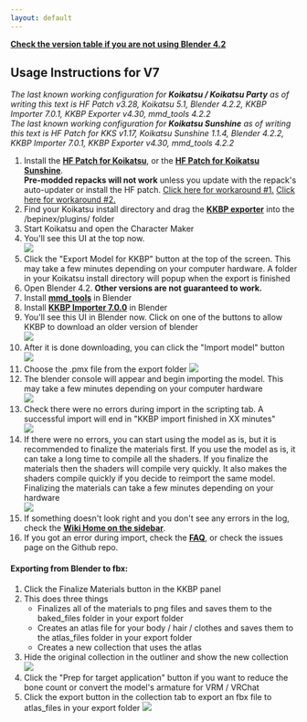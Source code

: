 ```yaml
---
layout: default
---
```


<a style="font-weight:bold" href="faq">Check the version table if you are not using Blender 4.2</a> 

## Usage Instructions for V7

*The last known working configuration for **Koikatsu / Koikatsu Party** as of writing this text is HF Patch v3.28, Koikatsu 5.1, Blender 4.2.2, KKBP Importer 7.0.1, KKBP Exporter v4.30, mmd_tools 4.2.2  
The last known working configuration for **Koikatsu Sunshine** as of writing this text is HF Patch for KKS v1.17, Koikatsu Sunshine 1.1.4, Blender 4.2.2, KKBP Importer 7.0.1, KKBP Exporter v4.30, mmd_tools 4.2.2*  

1. Install the <a style="font-weight:bold" href="https://github.com/ManlyMarco/KK-HF_Patch"> HF Patch for Koikatsu</a>, or the <a style="font-weight:bold" href="https://github.com/ManlyMarco/KKS-HF_Patch"> HF Patch for Koikatsu Sunshine</a>.  
**Pre-modded repacks will not work** unless you update with the repack's auto-updater or install the HF patch. [Click here for workaround #1.](https://github.com/FlailingFog/KK-Blender-Porter-Pack/issues/523)  [Click here for workaround #2.](https://github.com/FlailingFog/KK-Blender-Porter-Pack/issues/560)
1. Find your Koikatsu install directory and drag the <a style="font-weight:bold" href="https://github.com/FlailingFog/KK-Blender-Porter-Pack/releases">KKBP exporter</a> into the /bepinex/plugins/ folder
1. Start Koikatsu and open the Character Maker
1. You'll see this UI at the top now.  
![ ](https://raw.githubusercontent.com/FlailingFog/flailingfog.github.io/master/assets/images/exportpanel.png)
1. Click the "Export Model for KKBP" button at the top of the screen. This may take a few minutes depending on your computer hardware. A folder in your Koikatsu install directory will popup when the export is finished
1. Open Blender 4.2. **Other versions are not guaranteed to work.**
1. Install <a style="font-weight:bold" href="https://extensions.blender.org/add-ons/mmd-tools/">mmd_tools</a> in Blender
1. Install <a style="font-weight:bold" href="https://github.com/FlailingFog/KK-Blender-Porter-Pack/releases">KKBP Importer 7.0.0</a> in Blender
1. You'll see this UI in Blender now. Click on one of the buttons to allow KKBP to download an older version of blender  
![ ](https://raw.githubusercontent.com/FlailingFog/flailingfog.github.io/master/assets/images/importpanel1.png)
1. After it is done downloading, you can click the "Import model" button  
![ ](https://raw.githubusercontent.com/FlailingFog/flailingfog.github.io/master/assets/images/importpanel2.png)
1. Choose the .pmx file from the export folder 
![ ](https://raw.githubusercontent.com/FlailingFog/flailingfog.github.io/master/assets/images/importpanel3.png)
1. The blender console will appear and begin importing the model. This may take a few minutes depending on your computer hardware  
![ ](https://raw.githubusercontent.com/FlailingFog/flailingfog.github.io/master/assets/images/importpanel4.png)
1. Check there were no errors during import in the scripting tab. A successful import will end in "KKBP import finished in XX minutes"  
![ ](https://raw.githubusercontent.com/FlailingFog/flailingfog.github.io/master/assets/images/importpanel5.png)
1. If there were no errors, you can start using the model as is, but it is recommended to finalize the materials first. If you use the model as is, it can take a long time to compile all the shaders. If you finalize the materials then the shaders will compile very quickly. It also makes the shaders compile quickly if you decide to reimport the same model. Finalizing the materials can take a few minutes depending on your hardware  
![ ](https://raw.githubusercontent.com/FlailingFog/flailingfog.github.io/master/assets/images/importpanel6.png)
1. If something doesn't look right and you don't see any errors in the log, check the <a style="font-weight:bold" href="wiki">Wiki Home on the sidebar</a>.
1. If you got an error during import, check the <a style="font-weight:bold" href="faq">FAQ</a>, or check the issues page on the Github repo.

#### Exporting from Blender to fbx:

1. Click the Finalize Materials button in the KKBP panel  
1. This does three things
    * Finalizes all of the materials to png files and saves them to the baked_files folder in your export folder
    * Creates an atlas file for your body / hair / clothes and saves them to the atlas_files folder in your export folder
    * Creates a new collection that uses the atlas
1. Hide the original collection in the outliner and show the new collection
![ ](https://raw.githubusercontent.com/FlailingFog/flailingfog.github.io/master/assets/images/importpanel7.png)
1. Click the "Prep for target application" button if you want to reduce the bone count or convert the model's armature for VRM / VRChat
1. Click the export button in the collection tab to export an fbx file to atlas_files in your export folder
![ ](https://raw.githubusercontent.com/FlailingFog/flailingfog.github.io/master/assets/images/importpanel8.png)
